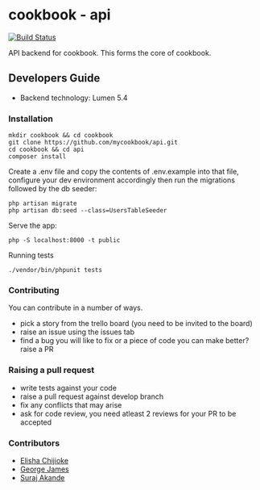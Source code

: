 # cookbook - api

[![Build Status](https://travis-ci.org/mycookbook/api.svg?branch=master)](https://travis-ci.org/mycookbook/api)

API backend for cookbook. This forms the core of cookbook.

## Developers Guide

- Backend technology: Lumen 5.4

### Installation

```
mkdir cookbook && cd cookbook
git clone https://github.com/mycookbook/api.git
cd cookbook && cd api
composer install
```

Create a .env file and copy the contents of .env.example into that 
file, configure your dev environment accordingly then run the 
migrations followed by the db seeder:

```
php artisan migrate
php artisan db:seed --class=UsersTableSeeder
```
    
Serve the app:

    php -S localhost:8000 -t public

Running tests

```
./vendor/bin/phpunit tests
```

### Contributing

You can contribute in a number of ways.

- pick a story from the trello board (you need to be invited to the board)
- raise an issue using the issues tab
- find a bug you will like to fix or a piece of code you can make better? raise a PR

### Raising a pull request

- write tests against your code
- raise a pull request against develop branch
- fix any conflicts that may arise
- ask for code review, you need atleast 2 reviews for your PR to be accepted

### Contributors
- [Elisha Chijioke](https://github.com/andela-celisha-wigwe)
- [George James](https://github.com/sslgeorge)
- [Suraj Akande](#)
